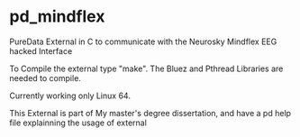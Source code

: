 # pd_mindflex
PureData External in C to communicate with the Neurosky Mindflex EEG hacked Interface

To Compile the external type "make". The Bluez and Pthread Libraries are needed to compile.

Currently working only Linux 64.


This External is part of My master's degree dissertation, and have a pd help file explainning the usage of external
